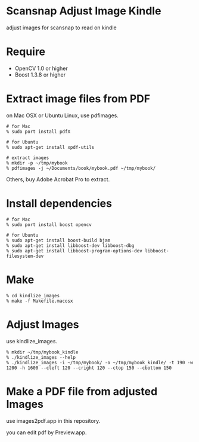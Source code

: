 Scansnap Adjust Image Kindle
============================
adjust images for scansnap to read on kindle

Require
=======

* OpenCV 1.0 or higher
* Boost 1.3.8 or higher

Extract image files from PDF
=========================

on Mac OSX or Ubuntu Linux, use pdfimages.

    # for Mac
    % sudo port install pdfX

    # for Ubuntu
    % sudo apt-get install xpdf-utils

    # extract images
    % mkdir -p ~/tmp/mybook
    % pdfimages -j ~/Documents/book/mybook.pdf ~/tmp/mybook/


Others, buy Adobe Acrobat Pro to extract.


Install dependencies
====================

    # for Mac
    % sudo port install boost opencv

    # for Ubuntu
    % sudo apt-get install boost-build bjam
    % sudo apt-get install libboost-dev libboost-dbg
    % sudo apt-get install libboost-program-options-dev libboost-filesystem-dev

Make
======

    % cd kindlize_images
    % make -f Makefile.macosx


Adjust Images
=============

use kindlize_images.

    % mkdir ~/tmp/mybook_kindle
    % ./kindlize_images --help
    % ./kindlize_images -i ~/tmp/mybook/ -o ~/tmp/mybook_kindle/ -t 190 -w 1200 -h 1600 --cleft 120 --cright 120 --ctop 150 --cbottom 150


Make a PDF file from adjusted Images
====================================

use images2pdf.app in this repository.

you can edit pdf by Preview.app.